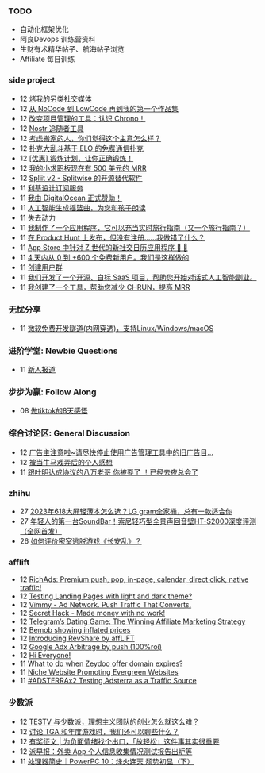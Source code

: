 ### TODO
-  自动化框架优化
-  阿良Devops 训练营资料
-  生财有术精华帖子、航海帖子浏览
-  Affiliate 每日训练

### side project
<!-- sideproject:START -->
-  12 [烤我的另类社交媒体](https://www.reddit.com/r/SideProject/comments/18gcooa/roast_my_alternative_social_media/)
-  12 [从 NoCode 到 LowCode 再到我的第一个作品集](https://www.reddit.com/r/SideProject/comments/18ggt20/from_nocode_to_lowcode_to_my_first_portfolio/)
-  12 [改变项目管理的工具：认识 Chrono！](https://www.reddit.com/r/SideProject/comments/18gfjtm/a_tool_to_transform_your_side_project_management/)
-  12 [Nostr 追随者工具](https://follows.lol/)
-  12 [考虑搬家的人，你们觉得这个主意怎么样？](https://www.reddit.com/r/SideProject/comments/18gc2dq/anyone_considering_moving_what_do_you_think_about/)
-  12 [扑克大乱斗基于 ELO 的免费通信扑克](https://www.reddit.com/r/SideProject/comments/18g8g38/poker_brawl_free_elobased_correspondence_poker/)
-  12 [[优惠] 锻炼计划，让你正确锻炼！](https://www.reddit.com/r/SideProject/comments/18g7l0x/offer_workout_plan_to_get_you_right/)
-  12 [我的小求职板现在有 500 美元的 MRR](https://www.reddit.com/r/SideProject/comments/18g7d9a/my_little_job_board_now_has_500_mrr/)
-  12 [Spliit v2 - Splitwise 的开源替代软件](https://www.reddit.com/r/SideProject/comments/18g1yoa/spliit_v2_open_source_alternative_to_splitwise/)
-  11 [利基设计订阅服务](https://www.reddit.com/r/SideProject/comments/18g4yuu/niche_design_subscription_services/)
-  11 [我由 DigitalOcean 正式赞助！](https://old.reddit.com/r/SideProject/comments/18g6vcx/i_am_officially_sponsored_by_digitalocean/)
-  11 [人工智能生成摇篮曲，为您和孩子朗读](https://www.reddit.com/r/SideProject/comments/18g5lds/ai_generated_lullabies_that_are_read_aloud_to_you/)
-  11 [失去动力](https://www.reddit.com/r/SideProject/comments/18g3gxz/lost_motivation/)
-  11 [我制作了一个应用程序，它可以充当实时旅行指南（又一个旅行指南？）](https://www.reddit.com/r/SideProject/comments/18ftaj6/i_made_an_app_that_acts_as_a_travel_guide_in_real/)
-  11 [在 Product Hunt 上发布，但没有注册......我做错了什么？](https://www.reddit.com/r/SideProject/comments/18g2dbs/launching_on_product_hunt_but_no_sign_ups_what_am/)
-  11 [App Store 中针对 Z 世代的新社交日历应用程序 🚀 🚀](https://www.reddit.com/r/SideProject/comments/18g1o4g/new_social_calendar_app_targeting_gen_z_in_the/)
-  11 [4 天内从 0 到 +600 个免费新用户。我们是这样做的](https://old.reddit.com/r/SideProject/comments/18g0aqx/from_0_to_600_free_new_users_in_4_days_heres_how/)
-  11 [创建用户群](https://www.reddit.com/r/SideProject/comments/18fy7yv/creating_a_userbase/)
-  11 [我们开发了一个开源、白标 SaaS 项目，帮助您开始对话式人工智能副业。](https://www.reddit.com/r/SideProject/comments/18g01qf/we_made_an_opensource_whitelabel_saas_project_to/)
-  11 [我创建了一个工具，帮助您减少 CHRUN，提高 MRR](https://www.reddit.com/r/SideProject/comments/18fzt1s/i_built_a_tool_to_help_you_to_reduce_your_chrun/)<!-- sideproject:END -->


### 无忧分享
<!-- ruyo:START -->
-  11 [微软免费开发隧道&lpar;内网穿透&rpar;，支持Linux/Windows/macOS](https://51.ruyo.net/18563.html)<!-- ruyo:END -->

### 进阶学堂: Newbie Questions
<!-- advertcn1:START -->
-  11 [新人报道](https://www.advertcn.com/thread-113273-1-1.html)<!-- advertcn1:END -->

### 步步为赢: Follow Along
<!-- advertcn2:START -->
-  08 [做tiktok的8天感悟](https://www.advertcn.com/thread-113232-1-1.html)<!-- advertcn2:END -->

### 综合讨论区: General Discussion
<!-- advertcn3:START -->
-  12 [广告主注意啦~请尽快停止使用广告管理工具中的旧广告目...](https://www.advertcn.com/thread-113279-1-1.html)
-  12 [被当牛马戏弄后的个人感想](https://www.advertcn.com/thread-113278-1-1.html)
-  11 [跟叶明达成协议的八万老哥 你被耍了  ！已经去夜总会了](https://www.advertcn.com/thread-113272-1-1.html)<!-- advertcn3:END -->


### zhihu
<!-- zhihu:START -->
-  27 [2023年618大屏轻薄本怎么选？LG gram全家桶，总有一款适合你](http://zhuanlan.zhihu.com/p/632641888?utm_campaign=rss&utm_medium=rss&utm_source=rss&utm_content=title)
-  27 [年轻人的第一台SoundBar！索尼轻巧型全景声回音壁HT-S2000深度评测（全网首发）](http://zhuanlan.zhihu.com/p/630990296?utm_campaign=rss&utm_medium=rss&utm_source=rss&utm_content=title)
-  26 [如何评价密室逃脱游戏《长安乱》？](http://www.zhihu.com/question/563950552/answer/3045961312?utm_campaign=rss&utm_medium=rss&utm_source=rss&utm_content=title)<!-- zhihu:END -->

### afflift
<!-- afflift:START -->
-  12 [RichAds: Premium push, pop, in-page, calendar, direct click, native traffic!](https://afflift.com/f/threads/richads-premium-push-pop-in-page-calendar-direct-click-native-traffic.991/)
-  12 [Testing Landing Pages with light and dark theme?](https://afflift.com/f/threads/testing-landing-pages-with-light-and-dark-theme.12243/)
-  12 [Vimmy - Ad Network. Push Traffic That Converts.](https://afflift.com/f/threads/vimmy-ad-network-push-traffic-that-converts.5871/)
-  12 [Secret Hack - Made money with no work!](https://afflift.com/f/threads/secret-hack-made-money-with-no-work.11926/)
-  12 [Telegram’s Dating Game: The Winning Affiliate Marketing Strategy](https://afflift.com/f/threads/telegram%E2%80%99s-dating-game-the-winning-affiliate-marketing-strategy.12244/)
-  12 [Bemob showing inflated prices](https://afflift.com/f/threads/bemob-showing-inflated-prices.12192/)
-  12 [Introducing RevShare by affLIFT](https://afflift.com/f/threads/introducing-revshare-by-afflift.11814/)
-  12 [Google Adx Arbitrage by push &lpar;100%roi&rpar;](https://afflift.com/f/threads/google-adx-arbitrage-by-push-100-roi.12165/)
-  12 [Hi Everyone!](https://afflift.com/f/threads/hi-everyone.12246/)
-  11 [What to do when Zeydoo offer domain expires?](https://afflift.com/f/threads/what-to-do-when-zeydoo-offer-domain-expires.12241/)
-  11 [Niche Website Promoting Evergreen Websites](https://afflift.com/f/threads/niche-website-promoting-evergreen-websites.11872/)
-  11 [#ADSTERRAx2 Testing Adsterra as a Traffic Source](https://afflift.com/f/threads/adsterrax2-testing-adsterra-as-a-traffic-source.11955/)<!-- afflift:END -->

### 少数派
<!-- sspai:START -->
-  12 [TESTV 与少数派，理想主义团队的创业怎么就这么难？](https://sspai.com/post/84563)
-  12 [讨论 TGA 和年度游戏时，我们还可以聊些什么？](https://sspai.com/post/84976)
-  12 [有奖征文 | 为负面情绪找个出口，「放轻松」这件事其实很重要](https://sspai.com/post/84979)
-  12 [派早报：外卖 App 个人信息收集情况测试报告出炉等](https://sspai.com/post/84995)
-  11 [处理器简史｜PowerPC 10：烽火连天 颓势初显（下）](https://sspai.com/prime/story/ppc-history-10)<!-- sspai:END -->
